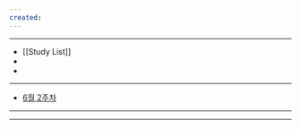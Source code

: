 ```yaml
---
created:
---
```

---
- [[Study List]]
- 
- 
---




- [6월 2주차](https://www.notion.so/gaan/6-2-20bfbb391d798026b8a7eff98be40e51)
---

---